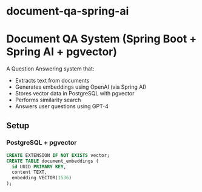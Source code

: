 # document-qa-spring-ai


# Document QA System (Spring Boot + Spring AI + pgvector)

A Question Answering system that:
- Extracts text from documents
- Generates embeddings using OpenAI (via Spring AI)
- Stores vector data in PostgreSQL with pgvector
- Performs similarity search
- Answers user questions using GPT-4

## Setup

### PostgreSQL + pgvector
```sql
CREATE EXTENSION IF NOT EXISTS vector;
CREATE TABLE document_embeddings (
  id UUID PRIMARY KEY,
  content TEXT,
  embedding VECTOR(1536)
);
